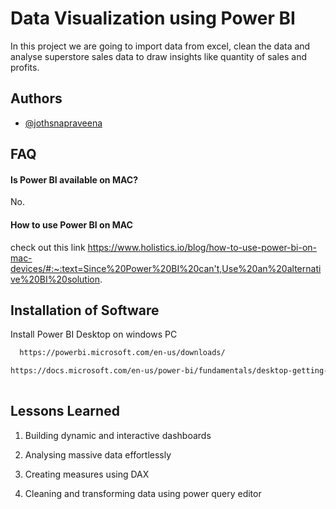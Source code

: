 
# Data Visualization using Power BI

In this project we are going to import data from excel, clean the data and analyse superstore sales data to  draw insights like quantity of sales and profits.

## Authors

- [@jothsnapraveena](https://www.github.com/jothsnapraveena)


## FAQ

#### Is Power BI available on MAC?

No. 

#### How to use Power BI on MAC
check out this link
https://www.holistics.io/blog/how-to-use-power-bi-on-mac-devices/#:~:text=Since%20Power%20BI%20can't,Use%20an%20alternative%20BI%20solution.




## Installation of Software

Install Power BI Desktop on windows PC

```bash
  https://powerbi.microsoft.com/en-us/downloads/

https://docs.microsoft.com/en-us/power-bi/fundamentals/desktop-getting-started#install-and-run-power-bi-desktop
    
```

## Lessons Learned

1. Building dynamic and interactive dashboards

2. Analysing massive data effortlessly

3. Creating measures using DAX 

4. Cleaning and transforming data using power query editor

